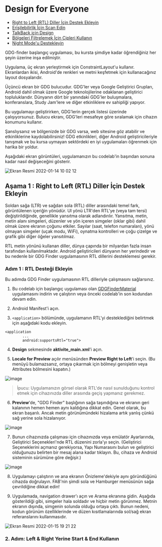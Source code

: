 # Design for Everyone

- [Right to Left (RTL) Diller İçin Destek Ekleyin](#a)
- [Erişilebilirlik İçin Scan Edin](#b)
- [TalkBack için Design](#c)
- [Bölgeleri Filtrelemek İçin Çipleri Kullanın](#d)
- [Night Mode'u Destekleyin](#e)

GDG-finder başlangıç uygulaması, bu kursta şimdiye kadar öğrendiğiniz her şeyin üzerine inşa edilmiştir.

Uygulama, üç ekran yerleştirmek için ConstraintLayout'u kullanır. Ekranlardan ikisi, Android'de renkleri ve metni keşfetmek için kullanacağınız layout dosyalarıdır.

Üçüncü ekran bir GDG bulucudur. GDG'ler veya Google Geliştirici Grupları, Android dahil olmak üzere Google teknolojilerine odaklanan geliştirici topluluklarıdır. Dünyanın dört bir yanındaki GDG'ler buluşmalara, konferanslara, Study Jam'lere ve diğer etkinliklere ev sahipliği yapıyor.

Bu uygulamayı geliştirirken, GDG'lerin gerçek listesi üzerinde çalışıyorsunuz. Bulucu ekranı, GDG'leri mesafeye göre sıralamak için cihazın konumunu kullanır.

Şanslıysanız ve bölgenizde bir GDG varsa, web sitesine göz atabilir ve etkinliklerine kaydolabilirsiniz! GDG etkinlikleri, diğer Android geliştiricileriyle tanışmak ve bu kursa uymayan sektördeki en iyi uygulamaları öğrenmek için harika bir yoldur.

Aşağıdaki ekran görüntüleri, uygulamanızın bu codelab'in başından sonuna kadar nasıl değişeceğini gösterir.

![Ekran Resmi 2022-01-14 10 02 12](https://user-images.githubusercontent.com/70329389/149465415-0aa06b39-e12c-48ed-b642-e34e1394e700.png)


## <a name="a"></a>Aşama 1 : Right to Left (RTL) Diller İçin Destek Ekleyin

Soldan sağa (LTR) ve sağdan sola (RTL) diller arasındaki temel fark, görüntülenen içeriğin yönüdür. UI yönü LTR'den RTL'ye (veya tam tersi) değiştirildiğinde, genellikle yansıtma olarak adlandırılır. Yansıtma, metin, metin alanı simgeleri, düzenler ve yön içeren simgeler (oklar gibi) dahil olmak üzere ekranın çoğunu etkiler. Sayılar (saat, telefon numaraları), yönü olmayan simgeler (uçak modu, WiFi), oynatma kontrolleri ve çoğu çizelge ve grafik gibi diğer öğeler yansıtılmaz.

RTL metin yönünü kullanan diller, dünya çapında bir milyardan fazla insan tarafından kullanılmaktadır. Android geliştiricileri dünyanın her yerindedir ve bu nedenle bir GDG Finder uygulamasının RTL dillerini desteklemesi gerekir.

### Adım 1 : RTL Desteği Ekleyin

Bu adımda GDG Finder uygulamasının RTL dilleriyle çalışmasını sağlarsınız.

1. Bu codelab için başlangıç uygulaması olan [GDGFinderMaterial](https://github.com/google-developer-training/android-kotlin-fundamentals-apps/tree/master/GDGFinderMaterial) uygulamasını indirin ve çalıştırın veya önceki codelab'in son kodundan devam edin.

2. Android Manifest'i açın.

3. `<application>` bölümünde, uygulamanın RTL'yi desteklediğini belirtmek için aşağıdaki kodu ekleyin.

```
<application
        ...
        android:supportsRtl="true">
```

4. **Design** sekmesinde **aktivite_main.xml**'i açın.

5. **Locale for Preview** açılır menüsünden **Preview Right to Left**'i seçin. (Bu menüyü bulamazsanız, ortaya çıkarmak için bölmeyi genişletin veya Attributes bölmesini kapatın.)

![image](https://user-images.githubusercontent.com/70329389/149629146-3eb95048-bffe-4b1c-b9d8-57bdaf9cc8ab.png)

> İpucu: Uygulamanızın görsel olarak RTL'de nasıl sunulduğunu kontrol etmek için cihazınızda diller arasında geçiş yapmanız gerekmez.

6. **Preview**'de, "GDG Finder" başlığının sağa taşındığına ve ekranın geri kalanının hemen hemen aynı kaldığına dikkat edin. Genel olarak, bu ekran başarılı. Ancak metin görünümündeki hizalama artık yanlış çünkü sağ yerine sola hizalanıyor.

![image](https://user-images.githubusercontent.com/70329389/149629189-aa5ccb3e-4d62-4d7b-94ec-2d0cf20ab863.png)

7. Bunun cihazınızda çalışması için cihazınızda veya emülatör Ayarlarında, Geliştirici Seçenekleri'nde RTL düzenini zorla'yı seçin. (Geliştirici Seçeneklerini açmanız gerekiyorsa, Yapı Numarasını bulun ve geliştirici olduğunuzu belirten bir mesaj alana kadar tıklayın. Bu, cihaza ve Android sisteminin sürümüne göre değişir.)

![image](https://user-images.githubusercontent.com/70329389/149629220-8f729aed-a849-44ba-9a9a-961be820d808.png)

8. Uygulamayı çalıştırın ve ana ekranın Önizleme'dekiyle aynı göründüğünü cihazda doğrulayın. FAB'nin şimdi sola ve Hamburger menüsünün sağa çevrildiğine dikkat edin!

9. Uygulamada, navigation drawer'ı açın ve Arama ekranına gidin. Aşağıda gösterildiği gibi, simgeler hala soldadır ve hiçbir metin görünmez. Metnin ekranın dışında, simgenin solunda olduğu ortaya çıktı. Bunun nedeni, kodun görünüm özelliklerinde ve düzen kısıtlamalarında sol/sağ ekran referanslarını kullanmasıdır.

![Ekran Resmi 2022-01-15 19 21 22](https://user-images.githubusercontent.com/70329389/149629296-862d1567-e5f8-4b41-8b0a-c109f10c5093.png)

### 2. Adım: Left & Right Yerine Start & End Kullanın

